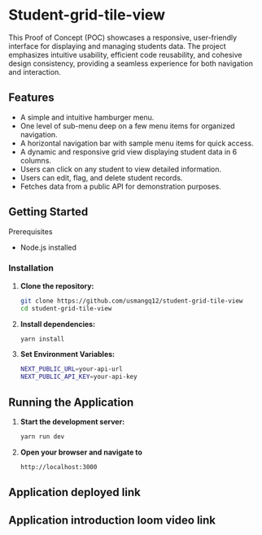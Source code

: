 # Student-grid-tile-view

This Proof of Concept (POC) showcases a responsive, user-friendly interface for displaying and managing students data. The project emphasizes intuitive usability, efficient code reusability, and cohesive design consistency, providing a seamless experience for both navigation and interaction.

## Features

- A simple and intuitive hamburger menu.
- One level of sub-menu deep on a few menu items for organized navigation.
- A horizontal navigation bar with sample menu items for quick access.
- A dynamic and responsive grid view displaying student data in 6 columns.
- Users can click on any student to view detailed information.
- Users can edit, flag, and delete student records.
- Fetches data from a public API for demonstration purposes.

## Getting Started

Prerequisites

- Node.js installed

### Installation

1. **Clone the repository:**

   ```bash
   git clone https://github.com/usmangq12/student-grid-tile-view
   cd student-grid-tile-view
   ```

2. **Install dependencies:**
   ```bash
   yarn install
   ```
3. **Set Environment Variables:**
   ```bash
   NEXT_PUBLIC_URL=your-api-url
   NEXT_PUBLIC_API_KEY=your-api-key
   ```

## Running the Application

1. **Start the development server:**
   ```bash
   yarn run dev
   ```
2. **Open your browser and navigate to**
   ```bash
   http://localhost:3000
   ```

## Application deployed link

## Application introduction loom video link

